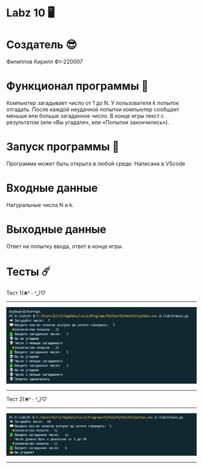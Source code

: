 # Labz 10 🖥️
# Создатель 😎
Филиппов Кирилл Фт-220007
# Функционал программы 🔑
Компьютер загадывает число от 1 до N. У пользователя k попыток отгадать. После каждой неудачной попытки компьютер сообщает меньше или больше загаданное число. В конце игры текст с результатом (или «Вы угадали», или «Попытки закончились»).
# Запуск программы 💪
Программа может быть открыта в любой среде.
Написана в VScode
# Входные данные
Натуральные числа N и k.
# Выходные данные
Ответ на попытку ввода, ответ в конце игры.
# Тесты ☄️
Тест 1(❀❛ ֊ ❛„)♡
___
![1](1.jpg)
___
Тест 2(❀❛ ֊ ❛„)♡
___
![2](2.jpg)
___
